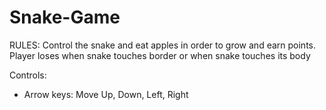 # Snake-Game

RULES: 
  Control the snake and eat apples in order to grow and earn points. 
  Player loses when snake touches border or when snake touches its body


Controls: 
- Arrow keys: Move Up, Down, Left, Right
